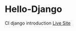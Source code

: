 # Hello-Django
CI django introduction
[Live Site](https://ahendley84-ci-todo-django-df27f607e443.herokuapp.com/)